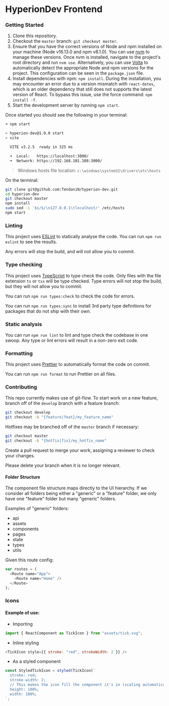 # HyperionDev Frontend

### Getting Started

1. Clone this repository.
2. Checkout the `master` branch: `git checkout master`.
3. Ensure that you have the correct versions of Node and npm installed on your machine (Node v16.13.0 and npm v8.1.0). You can use [nvm](https://github.com/nvm-sh/nvm) to manage these versions. Once nvm is installed, navigate to the project's root directory and run `nvm use`. Alternatively, you can use [Volta](https://volta.sh/) to automatically detect the appropriate Node and npm versions for the project. This configuration can be seen in the `package.json` file.
4. Install dependencies with npm: `npm install`. During the installation, you may encounter an error due to a version mismatch with `react-dates`, which is an older dependency that still does not supports the latest version of React. To bypass this issue, use the force command: `npm install -f`.
5. Start the development server by running `npm start`.

Once started you should see the following in your terminal:

```bash
➜ npm start

> hyperion-dev@1.0.0 start
> vite

  VITE v3.2.5  ready in 325 ms

  ➜  Local:   https://localhost:3000/
  ➜  Network: https://192.168.101.108:3000/
```

> Windows hosts file location: `c:\windows\system32\drivers\etc\hosts`

On the terminal:

```bash
git clone git@github.com:TendaniN/hyperion-dev.git
cd hyperion-dev
git checkout master
npm install
sudo sed -i '$s/$/\n127.0.0.1\tlocalhost/' /etc/hosts
npm start
```

### Linting

This project uses [ESLint](https://eslint.org/) to statically analyse the code.
You can run `npm run eslint` to see the results.

Any errors will stop the build, and will not allow you to commit.

### Type checking

This project uses [TypeScript](https://www.typescriptlang.org/) to type check
the code. Only files with the file extension `ts` or `tsx` will be type
checked. Type errors will not stop the build, but they will not allow you to
commit.

You can run `npm run types:check` to check the code for errors.

You can run `npm run types:sync` to install 3rd party type definitions for
packages that do not ship with their own.

### Static analysis

You can run `npm run lint` to lint and type check the codebase in one swoop.
Any type or lint errors will result in a non-zero exit code.

### Formatting

This project uses [Prettier](https://prettier.io/) to automatically format the
code on commit.

You can run `npm run format` to run Prettier on all files.

### Contributing

This repo currently makes use of git-flow. To start work on a new feature, branch off of the `develop` branch with a feature branch:

```bash
git checkout develop
git checkout -b "{feature|feat}/my_feature_name"
```

Hotfixes may be branched off of the `master` branch if necessary:

```bash
git checkout master
git checkout -b "{hotfix|fix}/my_hotfix_name"
```

Create a pull request to merge your work, assigning a reviewer to check your changes.

Please delete your branch when it is no longer relevant.

#### Folder Structure

The component file structure maps directly to the UI hierarchy.
If we consider all folders being either a "generic" or a "feature" folder, we only have one "feature" folder but many "generic" folders.

Examples of "generic" folders:

- api <!-- api endpoint files  -->
- assets <!-- images and other media  -->
- components <!-- shared component files  -->
- pages <!-- routing pages structured like site structure  -->
- state <!-- redux and state files  -->
- types <!-- global type declarations  -->
- utils <!-- utility method files and their tests  -->

Given this route config:

```js
var routes = (
  <Route name="App">
    <Route name="Home" />
  </Route>
);
```

### Icons

#### Example of use:

- Importing

```js
import { ReactComponent as TickIcon } from "assets/tick.svg";
```

- Inline styling

```js
<TickIcon style={{ stroke: "red", strokeWidth: 2 }} />
```

- As a styled component

```js
const StyledTickIcon = styled(TickIcon)`
  stroke: red;
  stroke-width: 2;
  // This makes the icon fill the component it's in (scaling automatically)
  height: 100%;
  width: 100%;
`;
```
